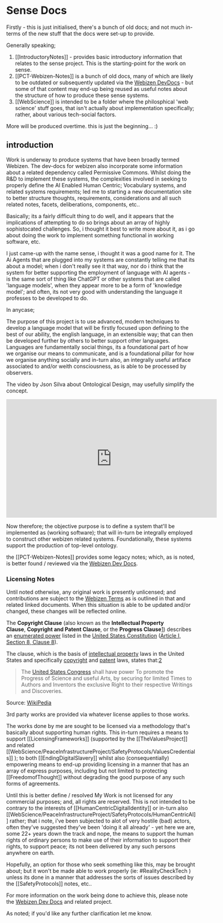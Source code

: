 # Sense Docs

Firstly - this is just initialised, there's a bunch of old docs; and not much in-terms of the new stuff that the docs were set-up to provide.  

Generally speaking;

1. [[IntroductoryNotes]] - provides basic introductory information that relates to the sense project.   This is the starting-point for the work on sense.  
2. [[PCT-Webizen-Notes]] is a bunch of old docs, many of which are likely to be outdated or subsequently updated via the [Webizen DevDocs](https://devdocs.webizen.org/) - but some of that content may end-up being reused as useful notes about the structure of how to produce these sense systems.
3. [[WebScience]] is intended to be a folder where the philosphical 'web science' stuff goes, that isn't actually about implementation specifically; rather, about various tech-social factors.

More will be produced overtime. this is just the beginning... :) 


## introduction

Work is underway to produce systems that have been broadly termed Webizen.  The dev-docs for webizen also incorporate some information about a related dependency called Permissive Commons.   Whilst doing the R&D to implement these systems, the complexities involved in seeking to properly define the AI Enabled Human Centric; Vocabulary systems, and related systems requirements; led me to starting a new documentation site to better structure thoughts, requirements, considerations and all such related notes, facets, deliberations, components, etc.. 

Basically; its a fairly difficult thing to do well, and it appears that the implications of attempting to do so brings about an array of highly sophistocated challenges. So, i thought it best to write more about it, as i go about doing the work to implement something functional in working software, etc.

I just came-up with the name sense, i thought it was a good name for it.  The Ai Agents that are plugged into my systems are constantly telling me that its about a model; when i don't really see it that way, nor do i think that the system for better supporting the employment of language with AI agents - is the same sort of thing like ChatGPT or other systems that are called 'language models', when they appear more to be a form of 'knowledge model'; and often, its not very good with understanding the language it professes to be developed to do.

In anycase;

The purpose of this project is to use advanced, modern techniques to develop a language model that will be firstly focused upon defining to the best of our ability, the english language, in an extensible way; that can then be developed further by others to better support other languages.  Languages are fundamentally social things, its a foundational part of how we organise our means to communicate, and is a foundational pillar for how we organise anything socially and in-turn also, an integrally useful artiface associated to and/or weith consciousness, as is able to be processed by observers. 

The video by Json Silva about Ontological Design, may usefully simplify the concept.

<iframe width="560" height="315" src="https://www.youtube.com/embed/aigR2UU4R20" title="YouTube video player" frameborder="0" allow="accelerometer; autoplay; clipboard-write; encrypted-media; gyroscope; picture-in-picture; web-share" allowfullscreen></iframe>

Now therefore; the objective purpose is to define a system that'll be implemented as (working software); that will in-turn be integrally employed to construct other webizen related systems.  Foundationally, these systems support the production of top-level ontology.

the [[PCT-Webizen-Notes]] provides some legacy notes; which, as is noted, is better found / reviewed via the [Webizen Dev Docs](https://devdocs.webizen.org/).


### Licensing Notes

Until noted otherwise, any original work is presently unlicensed; and contributions are subject to the [Webizen Terms](https://devdocs.webizen.org/GuideForDevelopers/WebizenTerms/) as is outlined in that and related linked documents.  When this situation is able to be updated and/or changed, these changes will be reflected online.

The **Copyright Clause** (also known as the **Intellectual Property Clause**, **Copyright and Patent Clause**, or the **Progress Clause**[1](https://en.wikipedia.org/wiki/Copyright_Clause#cite_note-1)) describes an [enumerated power](https://en.wikipedia.org/wiki/Enumerated_powers "Enumerated powers") listed in the [United States Constitution](https://en.wikipedia.org/wiki/United_States_Constitution "United States Constitution") ([Article I, Section 8, Clause 8](https://en.wikipedia.org/wiki/Article_One_of_the_United_States_Constitution#Section_8:_Powers_of_Congress "Article One of the United States Constitution")).

The clause, which is the basis of [intellectual property](https://en.wikipedia.org/wiki/Intellectual_property "Intellectual property") laws in the United States and specifically [copyright](https://en.wikipedia.org/wiki/Copyright_law_of_the_United_States "Copyright law of the United States") and [patent](https://en.wikipedia.org/wiki/Patent_law_of_the_United_States "Patent law of the United States") laws, states that:[2](https://en.wikipedia.org/wiki/Copyright_Clause#cite_note-crs-2)

> The [United States Congress](https://en.wikipedia.org/wiki/United_States_Congress "United States Congress") shall have power To promote the Progress of Science and useful Arts, by securing for limited Times to Authors and Inventors the exclusive Right to their respective Writings and Discoveries.

Source: [WikiPedia](https://en.wikipedia.org/wiki/Copyright_Clause)

3rd party works are provided via whatever license applies to those works.  

The works done by me are sought to be licensed via a methodology that's basically about supporting human rights.  This in-turn requires a means to support [[LicensingFrameworks]] (supported by the [[TheValuesProject]] and related [[WebScience/PeaceInfrastructureProject/SafetyProtocols/ValuesCredentials]] ); to both [[EndingDigitalSlavery]] whilst also (consequentially) empowering means to end-up providing licensing in a manner that has an array of express purposes, including but not limited to protecting [[FreedomofThought]] without degrading the good purpose of any such forms of agreements.  

Until this is better define / resolved My Work is not licensed for any commercial purposes; and, all rights are reserved.  This is not intended to be contrary to the interests of [[HumanCentricDigitalIdentity]] or in-turn also [[WebScience/PeaceInfrastructureProject/SafetyProtocols/HumanCentricAI]] rather; that i note, i've been subjected to alot of very hostile (bad) actors, often they've suggested they've been 'doing it all already' - yet here we are, some 22+ years down the track and nope, the means to support the human rights of ordinary persons to make use of their information to support their rights, to support peace; its not been delivered by any such persons anywhere on earth.

Hopefully, an option for those who seek something like this, may be brought about; but it won't be made able to work properly (ie: #RealityCheckTech ) unless its done in a manner that addresses the sorts of issues described by the [[SafetyProtocols]] notes, etc..

For more information on the work being done to achieve this, please note the [Webizen Dev Docs](https://devdocs.webizen.org/) and related project. 

As noted; if you'd like any further clarification let me know.